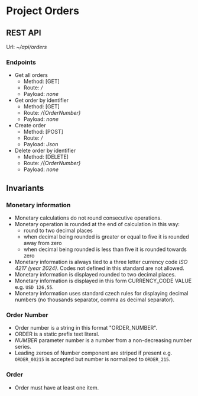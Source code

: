 # Project Orders

## REST API

Url: *~/api/orders*

### Endpoints

* Get all orders
  * Method: [GET]
  * Route: */*
  * Payload: *none*
* Get order by identifier
  * Method: [GET]
  * Route: */{OrderNumber}*
  * Payload: *none*
* Create order
  * Method: [POST]
  * Route: */*
  * Payload: *Json*
* Delete order by identifier
  * Method: [DELETE]
  * Route: */{OrderNumber}*
  * Payload: *none*

## Invariants

### Monetary information

* Monetary calculations do not round consecutive operations.
* Monetary operation is rounded at the end of calculation in this way:
  * round to two decimal places
  * when decimal being rounded is greater or equal to five it is rounded away from zero
  * when decimal being rounded is less than five it is rounded towards zero
* Monetary information is always tied to a three letter currency code *ISO 4217 (year 2024)*. Codes not defined in this standard are not allowed.
* Monetary information is displayed rounded to two decimal places.
* Monetary information is displayed in this form CURRENCY_CODE VALUE e.g. `USD 126,55`.
* Monetary information uses standard czech rules for displaying decimal numbers (no thousands separator, comma as decimal separator).

### Order Number

* Order number is a string in this format "ORDER_NUMBER".
* ORDER is a static prefix text literal.
* *NUMBER* parameter number is a number from a non-decreasing number series.
* Leading zeroes of Number component are striped if present e.g. `ORDER_00215` is accepted but number is normalized to `ORDER_215`.

### Order

* Order must have at least one item.

